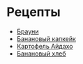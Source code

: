 # Рецепты

- [Брауни](brownie.md)  
- [Банановый капкейк](banana.md)
- [Картофель Айдахо](kartofel.md)
- [Банановый хлеб](banan_hleb.md)
